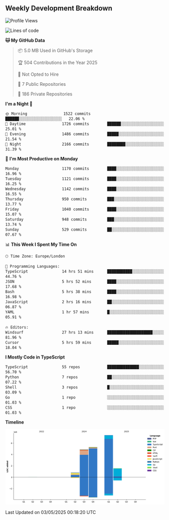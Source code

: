 


## Weekly Development Breakdown
<!--START_SECTION:waka-->
![Profile Views](http://img.shields.io/badge/Profile%20Views-0-blue)

![Lines of code](https://img.shields.io/badge/From%20Hello%20World%20I%27ve%20Written-19.9%20million%20lines%20of%20code-blue)

**🐱 My GitHub Data** 

> 📦 5.0 MB Used in GitHub's Storage 
 > 
> 🏆 504 Contributions in the Year 2025
 > 
> 🚫 Not Opted to Hire
 > 
> 📜 7 Public Repositories 
 > 
> 🔑 186 Private Repositories 
 > 
**I'm a Night 🦉** 

```text
🌞 Morning                1522 commits        ██████░░░░░░░░░░░░░░░░░░░   22.06 % 
🌆 Daytime                1726 commits        ██████░░░░░░░░░░░░░░░░░░░   25.01 % 
🌃 Evening                1486 commits        █████░░░░░░░░░░░░░░░░░░░░   21.54 % 
🌙 Night                  2166 commits        ████████░░░░░░░░░░░░░░░░░   31.39 % 
```
📅 **I'm Most Productive on Monday** 

```text
Monday                   1170 commits        ████░░░░░░░░░░░░░░░░░░░░░   16.96 % 
Tuesday                  1121 commits        ████░░░░░░░░░░░░░░░░░░░░░   16.25 % 
Wednesday                1142 commits        ████░░░░░░░░░░░░░░░░░░░░░   16.55 % 
Thursday                 950 commits         ███░░░░░░░░░░░░░░░░░░░░░░   13.77 % 
Friday                   1040 commits        ████░░░░░░░░░░░░░░░░░░░░░   15.07 % 
Saturday                 948 commits         ███░░░░░░░░░░░░░░░░░░░░░░   13.74 % 
Sunday                   529 commits         ██░░░░░░░░░░░░░░░░░░░░░░░   07.67 % 
```


📊 **This Week I Spent My Time On** 

```text
🕑︎ Time Zone: Europe/London

💬 Programming Languages: 
TypeScript               14 hrs 51 mins      ███████████░░░░░░░░░░░░░░   44.76 % 
JSON                     5 hrs 52 mins       ████░░░░░░░░░░░░░░░░░░░░░   17.68 % 
Bash                     5 hrs 38 mins       ████░░░░░░░░░░░░░░░░░░░░░   16.98 % 
JavaScript               2 hrs 16 mins       ██░░░░░░░░░░░░░░░░░░░░░░░   06.87 % 
YAML                     1 hr 57 mins        █░░░░░░░░░░░░░░░░░░░░░░░░   05.91 % 

🔥 Editors: 
Windsurf                 27 hrs 13 mins      ████████████████████░░░░░   81.96 % 
Cursor                   5 hrs 59 mins       █████░░░░░░░░░░░░░░░░░░░░   18.04 % 
```

**I Mostly Code in TypeScript** 

```text
TypeScript               55 repos            ██████████████░░░░░░░░░░░   56.70 % 
Python                   7 repos             ██░░░░░░░░░░░░░░░░░░░░░░░   07.22 % 
Shell                    3 repos             █░░░░░░░░░░░░░░░░░░░░░░░░   03.09 % 
Go                       1 repo              ░░░░░░░░░░░░░░░░░░░░░░░░░   01.03 % 
CSS                      1 repo              ░░░░░░░░░░░░░░░░░░░░░░░░░   01.03 % 
```



**Timeline**

![Lines of Code chart](https://raw.githubusercontent.com/mars-arch/mars-arch/main/assets/bar_graph.png)


 Last Updated on 03/05/2025 00:18:20 UTC
<!--END_SECTION:waka-->
